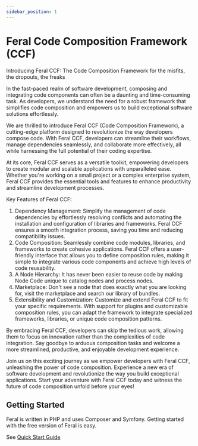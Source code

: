 ```yaml
---
sidebar_position: 1
---
```


# Feral Code Composition Framework (CCF)

Introducing Feral CCF: The Code Composition Framework for the misfits, the dropouts, the freaks

In the fast-paced realm of software development, composing and integrating code components can often be a daunting and time-consuming task. As developers, we understand the need for a robust framework that simplifies code composition and empowers us to build exceptional software solutions effortlessly.

We are thrilled to introduce Feral CCF (Code Composition Framework), a cutting-edge platform designed to revolutionize the way developers compose code. With Feral CCF, developers can streamline their workflows, manage dependencies seamlessly, and collaborate more effectively, all while harnessing the full potential of their coding expertise.

At its core, Feral CCF serves as a versatile toolkit, empowering developers to create modular and scalable applications with unparalleled ease. Whether you're working on a small project or a complex enterprise system, Feral CCF provides the essential tools and features to enhance productivity and streamline development processes.

Key Features of Feral CCF:

1. Dependency Management: Simplify the management of code dependencies by effortlessly resolving conflicts and automating the installation and configuration of libraries and frameworks. Feral CCF ensures a smooth integration process, saving you time and reducing compatibility issues.
2. Code Composition: Seamlessly combine code modules, libraries, and frameworks to create cohesive applications. Feral CCF offers a user-friendly interface that allows you to define composition rules, making it simple to integrate various code components and achieve high levels of code reusability.
3. A Node Hierarchy: It has never been easier to reuse code by making Node Code unique to catalog nodes and process nodes.
4. Marketplace: Don't see a node that does exactly what you are looking for, visit the marketplace and search our library of bundles.
5. Extensibility and Customization: Customize and extend Feral CCF to fit your specific requirements. With support for plugins and customizable composition rules, you can adapt the framework to integrate specialized frameworks, libraries, or unique code composition patterns.

By embracing Feral CCF, developers can skip the tedious work, allowing them to focus on innovation rather than the complexities of code integration. Say goodbye to arduous composition tasks and welcome a more streamlined, productive, and enjoyable development experience.

Join us on this exciting journey as we empower developers with Feral CCF, unleashing the power of code composition. Experience a new era of software development and revolutionize the way you build exceptional applications. Start your adventure with Feral CCF today and witness the future of code composition unfold before your eyes!

## Getting Started

Feral is written in PHP and uses Composer and Symfony. Getting started with the free version of Feral is easy.

See [Quick Start Guide](getting-started/quick-start.md) 


